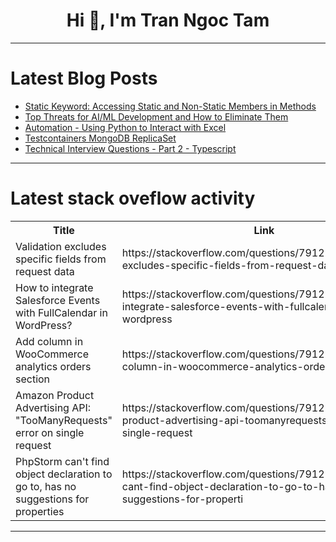 <h1 align="center">Hi 👋, I'm Tran Ngoc Tam</h1>

---

# Latest Blog Posts 
<!-- BLOG-POST-LIST:START -->
- [Static Keyword: Accessing Static and Non-Static Members in Methods](https://dev.to/arshisaxena26/static-keyword-accessing-static-and-non-static-members-in-methods-p2a)
- [Top Threats for AI/ML Development and How to Eliminate Them](https://dev.to/kitops/top-threats-for-aiml-development-and-how-to-eliminate-them-3a0)
- [Automation - Using Python to Interact with Excel](https://dev.to/techelopment/automation-using-python-to-interact-with-excel-4cck)
- [Testcontainers MongoDB ReplicaSet](https://dev.to/carc/testcontainers-mongodb-replicaset-4koa)
- [Technical Interview Questions - Part 2 - Typescript](https://dev.to/giulianaolmos/technical-interview-questions-part-2-typescript-1njn)
<!-- BLOG-POST-LIST:END -->

---

# Latest stack oveflow activity
<table>
  <tr><th>Title</th><th>Link</th></tr>
  <!-- STACKOVERFLOW:START --><tr><td>Validation excludes specific fields from request data</td><td>https://stackoverflow.com/questions/79122291/validation-excludes-specific-fields-from-request-data</td></tr><tr><td>How to integrate Salesforce Events with FullCalendar in WordPress?</td><td>https://stackoverflow.com/questions/79122183/how-to-integrate-salesforce-events-with-fullcalendar-in-wordpress</td></tr><tr><td>Add column in WooCommerce analytics orders section</td><td>https://stackoverflow.com/questions/79122089/add-column-in-woocommerce-analytics-orders-section</td></tr><tr><td>Amazon Product Advertising API: &quot;TooManyRequests&quot; error on single request</td><td>https://stackoverflow.com/questions/79122057/amazon-product-advertising-api-toomanyrequests-error-on-single-request</td></tr><tr><td>PhpStorm can&#39;t find object declaration to go to, has no suggestions for properties</td><td>https://stackoverflow.com/questions/79121990/phpstorm-cant-find-object-declaration-to-go-to-has-no-suggestions-for-properti</td></tr><!-- STACKOVERFLOW:END -->
</table>

---


